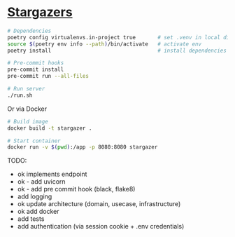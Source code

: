 # [Stargazers](https://mergify.notion.site/Stargazer-4cf5427e34a542f0aee4e829bb6d9035)

```sh
# Dependencies
poetry config virtualenvs.in-project true       # set .venv in local directory
source $(poetry env info --path)/bin/activate   # activate env
poetry install                                  # install dependencies

# Pre-commit hooks
pre-commit install
pre-commit run --all-files

# Run server
./run.sh
```

Or via Docker

```sh
# Build image
docker build -t stargazer .

# Start container
docker run -v $(pwd):/app -p 8080:8080 stargazer
```



TODO:
- ok implements endpoint
- ok - add uvicorn
- ok - add pre commit hook (black, flake8)
- add logging
- ok update architecture (domain, usecase, infrastructure)
- ok add docker
- add tests
- add authentication (via session cookie + .env credentials)
